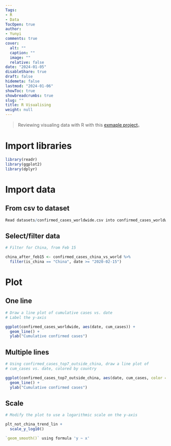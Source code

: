 ```yaml
---
Tags:
- R
- Data
TocOpen: true
author:
- Yunyi
comments: true
cover:
  alt: ""
  caption: ""
  image: ""
  relative: false
date: "2024-01-05"
disableShare: true
draft: false
hidemeta: false
lastmod: "2024-01-06"
showToc: true
showbreadcrumbs: true
slug: ""
title: R Visualising
weight: null
---
```


> Reviewing visualing data with R with this [exmaple project](https://app.datacamp.com/workspace/w/980fb8cc-bfa9-4071-aea3-ca8b1e3a95a8/edit)。

# Import libraries

```R
library(readr)
library(ggplot2)
library(dplyr)
```

# Import data
## From csv to dataset

```R
Read datasets/confirmed_cases_worldwide.csv into confirmed_cases_worldwide
```

## Select/filter data

```R
# Filter for China, from Feb 15

china_after_feb15 <- confirmed_cases_china_vs_world %>%
  filter(is_china == "China", date >= "2020-02-15")
```

# Plot

## One line
```R
# Draw a line plot of cumulative cases vs. date
# Label the y-axis

ggplot(confirmed_cases_worldwide, aes(date, cum_cases)) +
  geom_line() +
  ylab("Cumulative confirmed cases")
```

## Multiple lines

```R
# Using confirmed_cases_top7_outside_china, draw a line plot of
# cum_cases vs. date, colored by country

ggplot(confirmed_cases_top7_outside_china, aes(date, cum_cases, color = country)) +
  geom_line() +
  ylab("Cumulative confirmed cases")
```

## Scale

```R
# Modify the plot to use a logarithmic scale on the y-axis

plt_not_china_trend_lin +
  scale_y_log10()

`geom_smooth()` using formula 'y ~ x'
```
